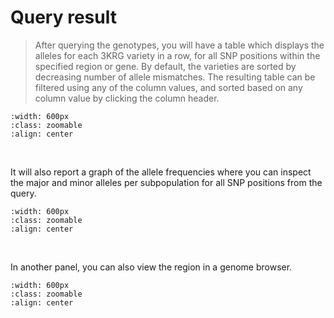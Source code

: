 # Query result

> After querying the genotypes, you will have a table which displays the
> alleles for each 3KRG variety in a row, for all SNP positions within
> the specified region or gene. By default, the varieties are sorted by
> decreasing number of allele mismatches. The resulting table can be
> filtered using any of the column values, and sorted based on any
> column value by clicking the column header.

```{image} /_static/image3.png
:width: 600px
:class: zoomable
:align: center
```
<br>

It will also report a graph of the allele frequencies where you can
inspect the major and minor alleles per subpopulation for all SNP
positions from the query.

```{image} /_static/image4.png
:width: 600px
:class: zoomable
:align: center
```
<br>

In another panel, you can also view the region in a genome browser.

```{image} /_static/image5.png
:width: 600px
:class: zoomable
:align: center
```